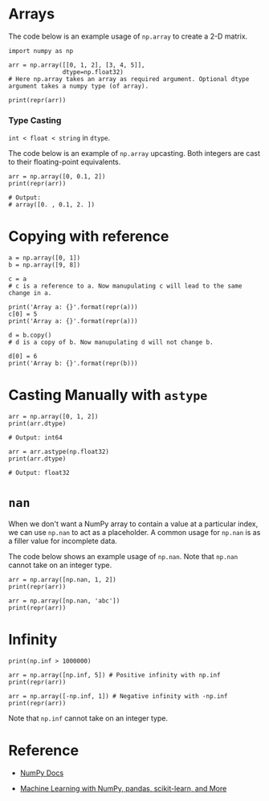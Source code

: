# Arrays

The code below is an example usage of `np.array` to create a 2-D matrix.

```
import numpy as np

arr = np.array([[0, 1, 2], [3, 4, 5]],
               dtype=np.float32)
# Here np.array takes an array as required argument. Optional dtype argument takes a numpy type (of array).

print(repr(arr))

```

### Type Casting

`int < float < string` in `dtype`.

The code below is an example of `np.array` upcasting. Both integers are cast to their floating-point equivalents.

```
arr = np.array([0, 0.1, 2])
print(repr(arr))

# Output:
# array([0. , 0.1, 2. ])

```

# Copying with reference

```
a = np.array([0, 1])
b = np.array([9, 8])

c = a
# c is a reference to a. Now manupulating c will lead to the same change in a.

print('Array a: {}'.format(repr(a)))
c[0] = 5
print('Array a: {}'.format(repr(a)))

d = b.copy()
# d is a copy of b. Now manupulating d will not change b.

d[0] = 6
print('Array b: {}'.format(repr(b)))
```

# Casting Manually with `astype`

```
arr = np.array([0, 1, 2])
print(arr.dtype)

# Output: int64

arr = arr.astype(np.float32)
print(arr.dtype)

# Output: float32

```

# `nan`

When we don't want a NumPy array to contain a value at a particular index, we can use `np.nan` to act as a placeholder. A common usage for `np.nan` is as a filler value for incomplete data.

The code below shows an example usage of `np.nan`. Note that `np.nan` cannot take on an integer type.

```
arr = np.array([np.nan, 1, 2])
print(repr(arr))

arr = np.array([np.nan, 'abc'])
print(repr(arr))
```

# Infinity

```
print(np.inf > 1000000)

arr = np.array([np.inf, 5]) # Positive infinity with np.inf
print(repr(arr))

arr = np.array([-np.inf, 1]) # Negative infinity with -np.inf
print(repr(arr))
```

Note that `np.inf` cannot take on an integer type.

# Reference

- [NumPy Docs](https://numpy.org/doc/stable/)

- [Machine Learning with NumPy, pandas, scikit-learn, and More](https://www.educative.io/courses/machine-learning-numpy-pandas-scikit-learn)
